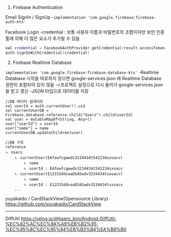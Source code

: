 1. Firebase Authentication

Email SignIn / SignUp
-`implementation 'com.google.firebase:firebase-auth-ktx'`

Facebook Login
-credential : 보통 사용자 이름과 비밀번호의 조합이지만 보안 인증 툴에 의해 더 많은 요소가 추가될 수 있음

```kotlin
val credential = FacebookAuthProvider.getCredential(result.accessToken.token)
auth.signInWithCredential(credential)
```

2. Firebase Realtime Database

`implementation 'com.google.firebase:firebase-database-ktx'`
-Realtime Database 시작을 따로하지 않으면 google-services.json 에 Realtime Database 권한이 포함되어 있지 않음
->프로젝트 설정으로 다시 들어가 google-services.json 을 받고 갱신
-JSON 타입으로 데이터를 저장

```
//DB 데이터 업데이트
val userId = auth.currentUser!!.uid
val currentUserDB = Firebase.database.reference.child("Users").child(userId)
val user = mutableMapOf<String, Any>()
user["userId"] = userId
user["name"] = name
currentUserDB.updateChildren(user)
```

```
//DB 구조
reference
ㄴ Users
    ㄴ currentUser(EAfewfcgwwdv3234434t542234sxvacv)
        ㄴ name
        ㄴ userId : EAfewfcgwwdv3234434t542234sxvacv
    ㄴ currentUser(E12315ddvaaDSASwdv3234434tsxvacv)
        ㄴ name
        ㄴ userId : E12315ddvaaDSASwdv3234434tsxvacv
    ...
```




yuyakaido / CardStackView(Opensource Library)
https://github.com/yuyakaido/CardStackView


---
DiffUtil
https://velog.io/@haero_kim/Android-DiffUtil-%EC%82%AC%EC%9A%A9%EB%B2%95-%EC%95%8C%EC%95%84%EB%B3%B4%EA%B8%B0


